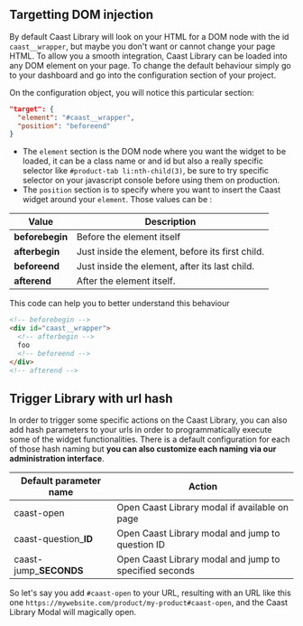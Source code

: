 ## Targetting DOM injection

By default Caast Library will look on your HTML for a DOM node with the id `caast__wrapper`, but maybe you don't want or cannot change your page HTML. To allow you a smooth integration, Caast Library can be loaded into any DOM element on your page. To change the default behaviour simply go to your dashboard and go into the configuration section of your project.

On the configuration object, you will notice this particular section:

```json
"target": {
  "element": "#caast__wrapper",
  "position": "beforeend"
}
```

- The `element` section is the DOM node where you want the widget to be loaded, it can be a class name or and id but also a really specific selector like `#product-tab li:nth-child(3)`, be sure to try specific selector on your javascript console before using them on production.
- The `position` section is to specify where you want to insert the Caast widget around your `element`. Those values can be :

| Value           | Description                                      |
| --------------- | ------------------------------------------------ |
| **beforebegin** | Before the element itself                        |
| **afterbegin**  | Just inside the element, before its first child. |
| **beforeend**   | Just inside the element, after its last child.   |
| **afterend**    | After the element itself.                        |

This code can help you to better understand this behaviour

```html
<!-- beforebegin -->
<div id="caast__wrapper">
  <!-- afterbegin -->
  foo
  <!-- beforeend -->
</div>
<!-- afterend -->
```

## Trigger Library with url hash

In order to trigger some specific actions on the Caast Library, you can also add hash parameters to your urls in order to programmatically execute some of the widget functionalities. There is a default configuration for each of those hash naming but **you can also customize each naming via our administration interface**.

| Default parameter name  | Action                                                 |
| ----------------------- | ------------------------------------------------------ |
| caast-open              | Open Caast Library modal if available on page          |
| caast-question\_**ID**  | Open Caast Library modal and jump to question ID       |
| caast-jump\_**SECONDS** | Open Caast Library modal and jump to specified seconds |

So let's say you add `#caast-open` to your URL, resulting with an URL like this one `https://mywebsite.com/product/my-product#caast-open`, and the Caast Library Modal will magically open.
